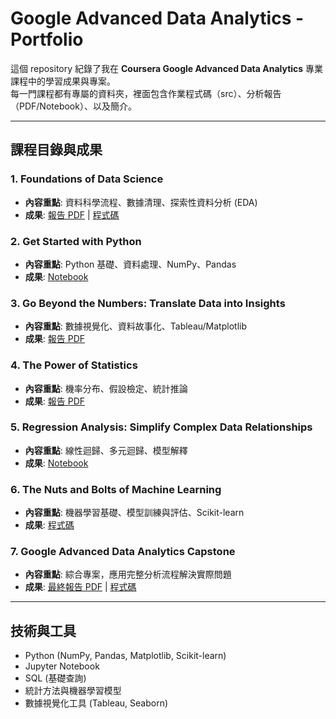 # Google Advanced Data Analytics - Portfolio

這個 repository 紀錄了我在 **Coursera Google Advanced Data Analytics** 專業課程中的學習成果與專案。  
每一門課程都有專屬的資料夾，裡面包含作業程式碼（src）、分析報告（PDF/Notebook）、以及簡介。

---

## 課程目錄與成果

### 1. Foundations of Data Science
- **內容重點**: 資料科學流程、數據清理、探索性資料分析 (EDA)  
- **成果**: [報告 PDF](01-foundations-of-data-science/report.pdf) | [程式碼](01-foundations-of-data-science/src/)  

### 2. Get Started with Python
- **內容重點**: Python 基礎、資料處理、NumPy、Pandas  
- **成果**: [Notebook](02-get-started-with-python/exercises.ipynb)  

### 3. Go Beyond the Numbers: Translate Data into Insights
- **內容重點**: 數據視覺化、資料故事化、Tableau/Matplotlib  
- **成果**: [報告 PDF](03-go-beyond-the-numbers/report.pdf)  

### 4. The Power of Statistics
- **內容重點**: 機率分布、假設檢定、統計推論  
- **成果**: [報告 PDF](04-the-power-of-statistics/report.pdf)  

### 5. Regression Analysis: Simplify Complex Data Relationships
- **內容重點**: 線性迴歸、多元迴歸、模型解釋  
- **成果**: [Notebook](05-regression-analysis/src/regression.ipynb)  

### 6. The Nuts and Bolts of Machine Learning
- **內容重點**: 機器學習基礎、模型訓練與評估、Scikit-learn  
- **成果**: [程式碼](06-machine-learning/src/)  

### 7. Google Advanced Data Analytics Capstone
- **內容重點**: 綜合專案，應用完整分析流程解決實際問題  
- **成果**: [最終報告 PDF](07-capstone-project/final-report.pdf) | [程式碼](07-capstone-project/src/)  

---

## 技術與工具
- Python (NumPy, Pandas, Matplotlib, Scikit-learn)
- Jupyter Notebook
- SQL (基礎查詢)
- 統計方法與機器學習模型
- 數據視覺化工具 (Tableau, Seaborn)
